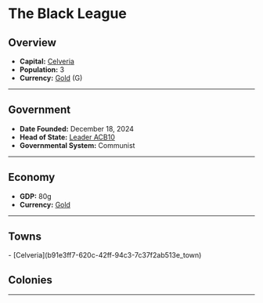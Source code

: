 <!--UNDEDITED FILE, remove this entire line if this file has been edited!-->
# <!--NAME-->The Black League<!--NAME-->

## Overview

- **Capital:** <!--CAPITAL_LINK-->[Celveria](b91e3ff7-620c-42ff-94c3-7c37f2ab513e_town)<!--CAPITAL_LINK-->
- **Population:** <!--POPULATION-->3<!--POPULATION-->
- **Currency:** <!--CURRENCY_LINK-->[Gold](Gold_currency)<!--CURRENCY_LINK--> (<!--CURRENCY_ABV-->G<!--CURRENCY_ABV-->)

---

## Government

- **Date Founded:** <!--FOUNDED-->December 18, 2024<!--FOUNDED-->
- **Head of State:** <!--LEADER_TITLE_LINK-->[Leader ACB10](ACB10_user)<!--LEADER_TITLE_LINK-->
- **Governmental System:** <!--GOVERNMENT-->Communist<!--GOVERNMENT-->

---

## Economy

- **GDP:** <!--GDP-->80g<!--GDP-->
- **Currency:** <!--CURRENCY_LINK-->[Gold](Gold_currency)<!--CURRENCY_LINK-->

---

## Towns

<!--TOWNS-->- [Celveria](b91e3ff7-620c-42ff-94c3-7c37f2ab513e_town)<!--TOWNS-->

## Colonies

<!--COLONIES--><!--COLONIES-->

---